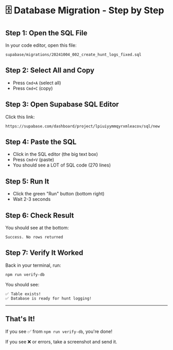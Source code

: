 # 🗄️ Database Migration - Step by Step

## Step 1: Open the SQL File
In your code editor, open this file:
```
supabase/migrations/20241004_002_create_hunt_logs_fixed.sql
```

## Step 2: Select All and Copy
- Press `Cmd+A` (select all)
- Press `Cmd+C` (copy)

## Step 3: Open Supabase SQL Editor
Click this link:
```
https://supabase.com/dashboard/project/lpiuiyymmqyrxmleacov/sql/new
```

## Step 4: Paste the SQL
- Click in the SQL editor (the big text box)
- Press `Cmd+V` (paste)
- You should see a LOT of SQL code (270 lines)

## Step 5: Run It
- Click the green "Run" button (bottom right)
- Wait 2-3 seconds

## Step 6: Check Result
You should see at the bottom:
```
Success. No rows returned
```

## Step 7: Verify It Worked
Back in your terminal, run:
```bash
npm run verify-db
```

You should see:
```
✅ Table exists!
✅ Database is ready for hunt logging!
```

---

## That's It!

If you see ✅ from `npm run verify-db`, you're done!

If you see ❌ or errors, take a screenshot and send it.
